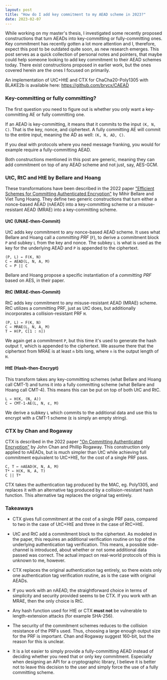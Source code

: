```yaml
---
layout: post
title: "How do I add key commitment to my AEAD scheme in 2023?"
date: 2023-02-07
---
```


While working on my master's thesis, I investigated some recently proposed constructions that turn AEADs into key-committing or fully-committing ones. Key commitment has recently gotten a lot more attention and I, therefore, expect this post to be outdated quite soon, as new research emerges. This post serves as a quick collection of personal notes and pointers, that maybe could help someone looking to add key commitment to their AEAD schemes today. There exist constructions proposed in earlier work, but the ones covered herein are the ones I focused on primarily.

An implementation of UtC+HtE and CTX for ChaCha20-Poly1305 with BLAKE2b is available here: https://github.com/brycx/CAEAD


### Key-committing or fully committing?
The first question you need to figure out is whether you only want a key-committing AE or fully committing one.

If an AEAD is key-committing, it means that it commits to the input `(K, N, C)`. That is the key, nonce, and ciphertext. A fully committing AE will commit to the entire input, meaning the AD as well: `(K, N, AD, C)`.

If you deal with protocols where you need message franking, you would for example require a fully-committing AEAD.

Both constructions mentioned in this post are generic, meaning they can add commitment on top of any AEAD scheme and not just, say, AES-GCM.

### UtC, RtC and HtE by Bellare and Hoang

These transformations have been described in the 2022 paper ["Efficient Schemes for Committing Authenticated Encryption"](https://eprint.iacr.org/2022/268) by Mihir Bellare and Viet Tung Hoang. They define two generic constructions that turn either a nonce-based AEAD (nAEAD) into a key-committing scheme or a misuse-resistant AEAD (MRAE) into a key-committing scheme.


#### UtC (UNAE-then-Commit)
UtC adds key commitment to any nonce-based AEAD scheme. It uses what Bellare and Hoang call a _committing PRF_ (`F`), to derive a commitment block `P` and subkey `L` from the key and nonce. The subkey `L` is what is used as the key for the underlying AEAD and `P` is appended to the ciphertext.

```
(P, L) ← F(K, N)
C ← AEAD(L, N, A, M)
C ← P || C
```

Bellare and Hoang propose a specific instantiation of a _committing PRF_ based on AES, in their paper.

#### RtC (MRAE-then-Commit)
RtC adds key commitment to any misuse-resistant AEAD (MRAE) scheme. RtC utilizes a committing PRF, just as UtC does, but additionally incorporates a collision-resistant PRF `H`.

```
(P, L) ← F(K, N)
C ← MRAE(L, N, A, M)
T ← H(P, C[1 : n])
```

We again get a commitment `P`, but this time it's used to generate the hash output `T`, which is appended to the ciphertext. We assume there that the ciphertext from MRAE is at least `n` bits long, where `n` is the output length of `H`.


#### HtE (Hash-then-Encrypt)
This transform takes any key-committing schemes (what Bellare and Hoang call CMT-1) and turns it into a fully committing scheme (what Bellare and Hoang call CMT-4). This means this can be put on top of both UtC and RtC.

```
L ← H(K, (N, A))
C ← CMT-1-AE(L, N, ε, M)
```

We derive a subkey `L` which commits to the additional data and use this to encrypt with a CMT-1 scheme (ε is simply an empty string).


### CTX by Chan and Rogaway
CTX is described in the 2022 paper ["On Committing Authenticated Encryption"](https://eprint.iacr.org/2022/1260) by John Chan and Phillip Rogaway. This construction only applied to nAEADs, but is much simpler than UtC while achieving full commitment equivalent to UtC+HtE, for the cost of a single PRF pass.

```
C, T ← nAEAD(K, N, A, M)
T* ← H(K, N, A, T)
C || T* 
```

CTX takes the authentication tag produced by the MAC, eg. Poly1305, and replaces it with an alternative tag produced by a collision-resistant hash function. This alternative tag replaces the original tag entirely.


### Takeaways

- CTX gives full commitment at the cost of a single PRF pass, compared to two in the case of UtC+HtE and three in the case of RtC+HtE.

- UtC and RtC add a commitment block to the ciphertext. As modeled in the paper, this requires an additional verification routine on top of the underlying authentication tag verification. This means, a possible side-channel is introduced, about whether or not some additional data passed was correct. The actual impact on real-world protocols of this is unknown to me, however.

- CTX replaces the original authentication tag entirely, so there exists only one authentication tag verification routine, as is the case with original AEADs.

- If you work with an nAEAD, the straightforward choice in terms of simplicity and security provided seems to be CTX. If you work with an MRAE, then the only choice is RtC.

- Any hash function used for HtE or CTX __must not__ be vulnerable to length-extension attacks (for example SHA-256).

- The security of the commitment schemes reduces to the collision resistance of the PRFs used. Thus, choosing a large enough output size for the PRF is important. Chan and Rogaway suggest 160-bit, but the reason for this is unclear.

- It is a lot easier to simply provide a fully-committing AEAD instead of deciding whether you need that or only key commitment. Especially when designing an API for a cryptographic library, I believe it is better not to leave this decision to the user and simply force the use of a fully committing scheme.
